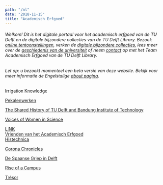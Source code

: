 ```yaml
---
path: "/nl"
date: "2018-11-15"
title: "Academisch Erfgoed"
---
```


###### Welkom! Dit is het digitale portaal voor het academisch erfgoed van de TU Delft en de digitale bijzondere collecties van de TU Delft Library. Bezoek [online tentoonstellingen](/nl/exhibitions/), verken de [digitale bijzondere collecties](/nl/collections/), lees meer over de [geschiedenis van de universiteit](/nl/publications/) of neem [contact](/nl/about/) op met het Team Academisch Erfgoed van de TU Delft Library.

###### *Let op: u bezoekt momenteel een beta versie van deze website. Bekijk voor meer informatie de Engelstalige [about pagina](/en/about/).*

<div class="blocks">
<div class="block tint purple cutcorners w-4 h-4 image">

[Irrigation Knowledge](/nl/exhibitions/irrigation-knowledge)
</div>
<div class="block tint copper cutcorners w-4 h-4 image">

[Pekalenwerken](/nl/objects/trl-lamminga)
</div>
<div class="block cutcorners w-4 h-4 article">

[The Shared History of TU Delft and Bandung Institute of Technology](/en/publications/tu-itb)
</div>
<div class="block tint purple cutcorners w-4 h-4 image">

[Voices of Women in Science](/nl/exhibitions/voices-of-wis)
</div>
<div class="block cutcorners w-4 h-4 article">
    <a href="http://histechnica.nl/">
        <div class="boxtitle">LINK</div>
        <div class="maintitle">Vrienden van het Academisch Erfgoed</div>
        <div class="caption">Histechnica</div>
    </a>
</div>
<div class="block tint purple cutcorners w-4 h-4 image">

[Corona Chronicles](/nl/exhibitions/corona-chronicles)
</div>
<div class="block cutcorners w-4 h-4 article">

[De Spaanse Griep in Delft](/nl/publications/delta-spanish-flu)
</div>
<div class="block tint purple cutcorners w-4 h-4 image">

[Rise of a Campus](/nl/exhibitions/rise-of-a-campus)
</div>
<div class="block tint copper cutcorners w-4 h-4 image">

[Trésor](/nl/collections/lib-tresor)
</div>
</div>

